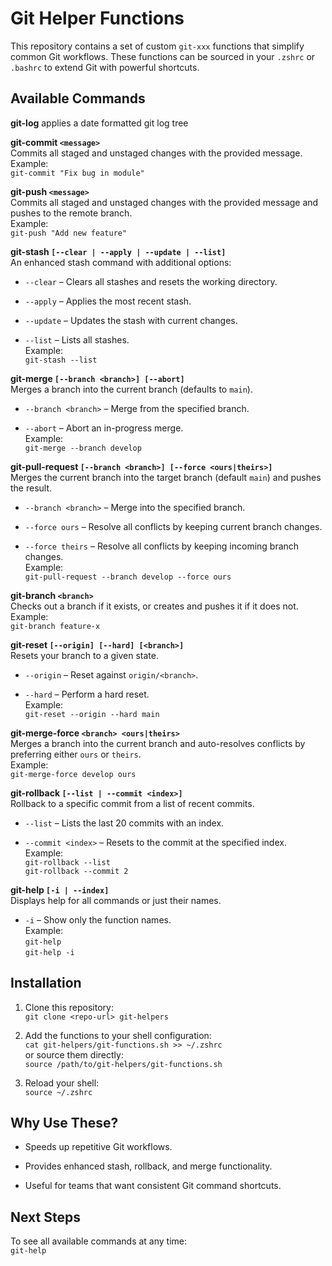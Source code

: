 # Git Helper Functions

This repository contains a set of custom `git-xxx` functions that simplify common Git workflows. These functions can be sourced in your `.zshrc` or `.bashrc` to extend Git with powerful shortcuts.

## Available Commands

**git-log**
applies a date formatted git log tree

**git-commit `<message>`**  
Commits all staged and unstaged changes with the provided message.  
Example:  
`git-commit "Fix bug in module"`

**git-push `<message>`**  
Commits all staged and unstaged changes with the provided message and pushes to the remote branch.  
Example:  
`git-push "Add new feature"`

**git-stash `[--clear | --apply | --update | --list]`**  
An enhanced stash command with additional options:

- `--clear` – Clears all stashes and resets the working directory.
    
- `--apply` – Applies the most recent stash.
    
- `--update` – Updates the stash with current changes.
    
- `--list` – Lists all stashes.  
    Example:  
    `git-stash --list`
    

**git-merge `[--branch <branch>] [--abort]`**  
Merges a branch into the current branch (defaults to `main`).

- `--branch <branch>` – Merge from the specified branch.
    
- `--abort` – Abort an in-progress merge.  
    Example:  
    `git-merge --branch develop`
    

**git-pull-request `[--branch <branch>] [--force <ours|theirs>]`**  
Merges the current branch into the target branch (default `main`) and pushes the result.

- `--branch <branch>` – Merge into the specified branch.
    
- `--force ours` – Resolve all conflicts by keeping current branch changes.
    
- `--force theirs` – Resolve all conflicts by keeping incoming branch changes.  
    Example:  
    `git-pull-request --branch develop --force ours`
    

**git-branch `<branch>`**  
Checks out a branch if it exists, or creates and pushes it if it does not.  
Example:  
`git-branch feature-x`

**git-reset `[--origin] [--hard] [<branch>]`**  
Resets your branch to a given state.

- `--origin` – Reset against `origin/<branch>`.
    
- `--hard` – Perform a hard reset.  
    Example:  
    `git-reset --origin --hard main`
    

**git-merge-force `<branch> <ours|theirs>`**  
Merges a branch into the current branch and auto-resolves conflicts by preferring either `ours` or `theirs`.  
Example:  
`git-merge-force develop ours`

**git-rollback `[--list | --commit <index>]`**  
Rollback to a specific commit from a list of recent commits.

- `--list` – Lists the last 20 commits with an index.
    
- `--commit <index>` – Resets to the commit at the specified index.  
    Example:  
    `git-rollback --list`  
    `git-rollback --commit 2`
    

**git-help `[-i | --index]`**  
Displays help for all commands or just their names.

- `-i` – Show only the function names.  
    Example:  
    `git-help`  
    `git-help -i`

## Installation

1.  Clone this repository:  
    `git clone <repo-url> git-helpers`
    
2.  Add the functions to your shell configuration:  
    `cat git-helpers/git-functions.sh >> ~/.zshrc`  
    or source them directly:  
    `source /path/to/git-helpers/git-functions.sh`
    
3.  Reload your shell:  
    `source ~/.zshrc`
    

## Why Use These?

- Speeds up repetitive Git workflows.
    
- Provides enhanced stash, rollback, and merge functionality.
    
- Useful for teams that want consistent Git command shortcuts.
    

## Next Steps

To see all available commands at any time:  
`git-help`
